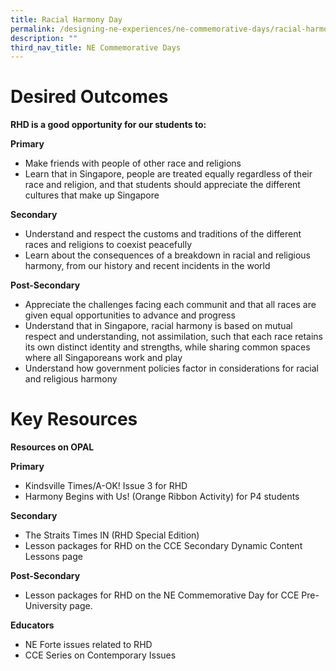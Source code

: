 ```yaml
---
title: Racial Harmony Day
permalink: /designing-ne-experiences/ne-commemorative-days/racial-harmony-day/
description: ""
third_nav_title: NE Commemorative Days
---
```

# Desired Outcomes
**RHD is a good opportunity for our students to:**

**Primary** 
* Make friends with people of other race and religions
* Learn that in Singapore, people are treated equally regardless of their race and religion, and that students should appreciate the different cultures that make up Singapore

**Secondary** 
* Understand and respect the customs and traditions of the different races and religions to coexist peacefully
* Learn about the consequences of a breakdown in racial and religious harmony, from our history and recent incidents in the world

**Post-Secondary**
* Appreciate the challenges facing each communit and that all races are given equal opportunities to advance and progress
* Understand that in Singapore, racial harmony is based on mutual respect and understanding, not assimilation, such that each race retains its own distinct identity and strengths, while sharing common spaces where all Singaporeans
work and play
* Understand how government policies factor in considerations for racial and religious harmony

# Key Resources
**Resources on OPAL**

**Primary**
* Kindsville Times/A-OK! Issue 3 for RHD
* Harmony Begins with Us! (Orange Ribbon Activity) for P4 students

**Secondary**
* The Straits Times IN (RHD Special Edition) 
* Lesson packages for RHD on the CCE Secondary Dynamic Content Lessons page

**Post-Secondary**
* Lesson packages for RHD on the NE Commemorative Day for CCE Pre-University page.

**Educators**
* NE Forte issues related to RHD
* CCE Series on Contemporary Issues

